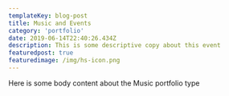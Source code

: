 ```yaml
---
templateKey: blog-post
title: Music and Events
category: 'portfolio'
date: 2019-06-14T22:40:26.434Z
description: This is some descriptive copy about this event
featuredpost: true
featuredimage: /img/hs-icon.png
---
```


Here is some body content about the Music portfolio type

